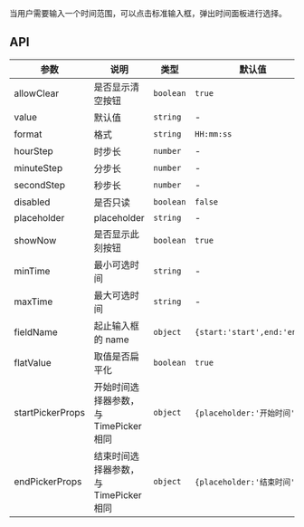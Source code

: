 当用户需要输入一个时间范围，可以点击标准输入框，弹出时间面板进行选择。

## API

| 参数 | 说明 | 类型 | 默认值 |
| --- | --- | --- | --- |
| allowClear | 是否显示清空按钮 | `boolean` | `true` |
| value | 默认值 | `string` | - |
| format | 格式 | `string` | `HH:mm:ss` |
| hourStep | 时步长 | `number` | - |
| minuteStep | 分步长 | `number` | - |
| secondStep | 秒步长 | `number` | - |
| disabled | 是否只读 | `boolean` | `false` |
| placeholder | placeholder | `string` | - |
| showNow | 是否显示此刻按钮 | `boolean` | `true` |
| minTime | 最小可选时间 | `string` | - |
| maxTime | 最大可选时间 | `string` | - |
| fieldName | 起止输入框的 name | `object` | `{start:'start',end:'end'}` |
| flatValue | 取值是否扁平化 | `boolean` | `true` |
| startPickerProps | 开始时间选择器参数，与 TimePicker 相同 | `object` | `{placeholder:'开始时间'}` |
| endPickerProps | 结束时间选择器参数，与 TimePicker 相同 | `object` | `{placeholder:'结束时间'}` |
